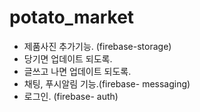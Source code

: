 # potato_market

- 제품사진 추가기능. (firebase-storage)
- 당기면 업데이트 되도록.
- 글쓰고 나면 업데이트 되도록.
- 채팅, 푸시알림 기능.(firebase- messaging)
- 로그인. (firebase- auth)
